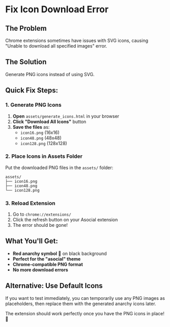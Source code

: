 # Fix Icon Download Error

## The Problem
Chrome extensions sometimes have issues with SVG icons, causing "Unable to download all specified images" error.

## The Solution
Generate PNG icons instead of using SVG.

## Quick Fix Steps:

### 1. Generate PNG Icons
1. **Open** `assets/generate_icons.html` in your browser
2. **Click "Download All Icons"** button
3. **Save the files** as:
   - `icon16.png` (16x16)
   - `icon48.png` (48x48) 
   - `icon128.png` (128x128)

### 2. Place Icons in Assets Folder
Put the downloaded PNG files in the `assets/` folder:
```
assets/
├── icon16.png
├── icon48.png
└── icon128.png
```

### 3. Reload Extension
1. Go to `chrome://extensions/`
2. Click the refresh button on your Asocial extension
3. The error should be gone!

## What You'll Get:
- **Red anarchy symbol** 🔴 on black background
- **Perfect for the "asocial" theme**
- **Chrome-compatible PNG format**
- **No more download errors**

## Alternative: Use Default Icons
If you want to test immediately, you can temporarily use any PNG images as placeholders, then replace them with the generated anarchy icons later.

The extension should work perfectly once you have the PNG icons in place! 🚀

